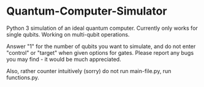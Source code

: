 # Quantum-Computer-Simulator
Python 3 simulation of an ideal quantum computer. Currently only works for single qubits. Working on multi-qubit operations.

Answer "1" for the number of qubits you want to simulate, and do not enter "control" or "target" when given options for gates. Please report any bugs you may find - it would be much appreciated.

Also, rather counter intuitively (sorry) do not run main-file.py, run functions.py.
